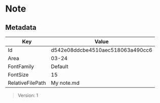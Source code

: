 # Note

## Metadata

| Key | Value |
| - | - |
| Id | d542e08ddcbe4510aec518063a490cc6 |
| Area | 03-24 |
| FontFamily | Default |
| FontSize | 15 |
| RelativeFilePath | My note.md |

> Version: 1